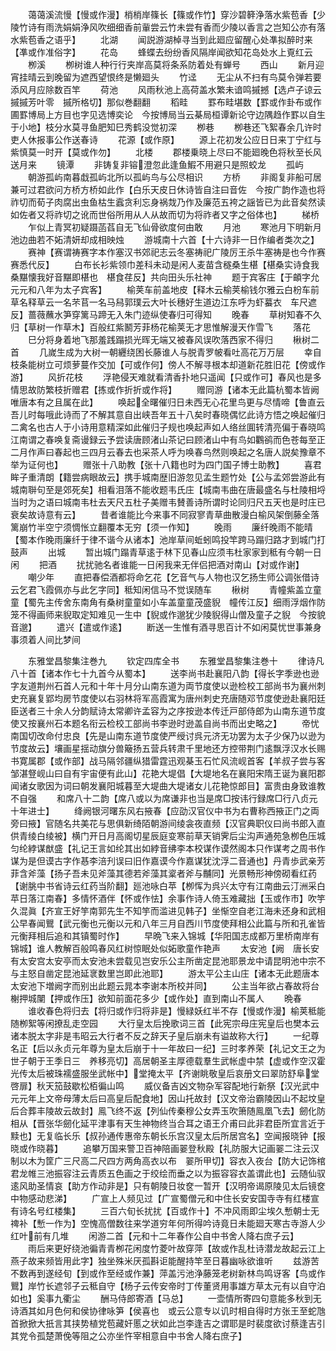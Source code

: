 <!-- { "loadSidebar": true } -->
　　蔼蔼溪流慢【慢或作漫】梢梢岸篠长【篠或作竹】穿沙碧簳浄落水紫苞香【少陵竹诗有雨洗娟娟浄风吹细细香前軰尝云竹未尝有香而少陵以香言之岂知公亦有落水紫苞香之语乎】
　　北湖
　　闻説游湖棹寻当到此廻应留醒心处凖拟醉时来【凖或作准俗字】
　　花岛
　　蜂蝶去纷纷香风隔岸闻欲知花岛处水上覔红云
　　栁溪
　　栁树谁人种行行夹岸高莫将条系防着处有蝉号
　　西山
　　新月迎宵挂晴云到晚留为遮西望恨终是懒廻头
　　竹迳
　　无尘从不扫有鸟莫令弹若要添风月应除数百竿
　　荷池
　　风雨秋池上高荷盖水繁未谙鸣摵撼【选卢子谅云摵摵芳叶零　摵所格切】那似巻翻翻
　　稻畦
　　罫布畦堪数【罫或作卦布或作圃罫博局上方目也字见选博奕论　今按博局当云棊局桓谭新论守边隅趋作罫以自生于小地】枝分水莫寻鱼肥知巳秀鹤没觉初深
　　栁巷
　　栁巷还飞絮春余几许时吏人休报事公作送春诗
　　花源【或作原】
　　源上花初发公应日日来丁宁红与紫慎莫一时开【莫或作勿】
　　北楼
　　郡楼乗晓上尽曰不能廻晚色将秋至长风送月来
　　镜潭
　　非铸复非镕澄忽此逢鱼鰕不用避只是照蛟龙
　　孤屿
　　朝游孤屿南暮戱孤屿北所以孤屿鸟与公尽相识
　　方桥
　　非阁复非船可居兼可过君欲问方桥方桥如此作【白乐天皮日休诗皆自注曰音佐　今按广韵作造也将祚切而荀子肉腐出虫鱼枯生蠧贪利忘身祸烖乃作及廉范五袴之謡皆已为此音矣然读如佐者又将祚切之讹而世俗所用从人从故而切为将祚者又字之俗体也】
　　梯桥
　　乍似上青冥初疑蹑菡萏自无飞仙骨欲度何由敢
　　月池
　　寒池月下明新月池边曲若不妬清妍却成相映烛
　　游城南十六首【十六诗非一日作编者类次之】
　　赛神【赛谓祷赛字本作塞汉书郊祀志云冬塞祷祀广陵厉王杀牛塞祷是也今作赛赛悉代反】
　　白布长衫紫领巾差科未动是闲人麦苗含穟桑生椹【椹桑实诗食我桑黮懐我好音黮即椹也　椹食荏反】共向田头乐社神
　　题于宾客庄【于頔字允元元和八年为太子宾客】
　　榆荚车前盖地皮【释木云榆荚榆钱尔雅云白枌车前草名释草云一名芣苢一名马舄郭璞云大叶长穗好生道边江东呼为虾蟇衣　车尺遮反】蔷薇蘸水笋穿篱马蹄无入朱门迹纵使春归可得知
　　晚春
　　草树知春不久归【草树一作草木】百般红紫鬭芳菲杨花榆荚无才思惟解漫天作雪飞
　　落花
　　巳分将身着地飞那羞践蹋损光晖无端又被春风误吹落西家不得归
　　楸树二首
　　几嵗生成为大树一朝纒绕困长藤谁人与脱青罗帔看吐高花万万层
　　幸自枝条能树立可烦萝蔓作交加【可或作何】傍人不解寻根本却道新花胜旧花【傍或作游】
　　风折花枝
　　浮艳侵天难就看清香扑地只遥闻【只或作可】春风也是多情思故防繁枝折赠君【拣或作折折或作将】
　　赠同游【诸本无此篇杭蜀本皆阙唯唐本有之且属在此】
　　唤起全曙催归日未西无心花里鸟更与尽情啼【鲁直云吾儿时每哦此诗而了不解其意自出峡吾年五十八矣时春晓偶忆此诗方悟之唤起催归二禽名也古人于小诗用意精深如此催归子规也唤起声如人络丝圎转清亮偏于春晓鸣江南谓之春唤复斋谩録云予尝读唐顾渚山茶记曰顾渚山中有鸟如鸜鹆而色苍每至正二月作声曰春起也三四月云春去也采茶人呼为唤春鸟然则唤起之名唐人説矣豫章不举为证何也】
　　赠张十八助教【张十八籍也时为四门国子博士助教】
　　喜君眸子重清朗【籍尝病眼故云】携手城南歴旧游忽见孟生题竹处【公与孟郊尝游此有城南聨句至是郊死矣】相看泪落不能收题韦氏庄【城南韦曲在唐最盛名与杜陵相埒当时为之语曰城南韦杜去天尺五杜子美赠韦賛善诗所谓时论同归尺五天也是时庄已衰矣故诗意有云】
　　昔者谁能比今来事不同寂寥青草曲散漫白榆风架倒藤全落篱崩竹半空宁须惆怅立翻覆本无穷【须一作知】
　　晚雨
　　廉纤晚雨不能晴【蜀本作晚雨廉纤于律不谐今从诸本】池岸草间蚯蚓鸣投竿跨马蹋归路才到城门打鼓声
　　出城
　　暂出城门蹋青草逺于林下见春山应须韦杜家家到秪有今朝一日闲
　　把酒
　　扰扰驰名者谁能一日闲我来无伴侣把酒对南山【对或作谢】
　　嘲少年
　　直把春偿酒都将命乞花【乞音气与人物也汉乞扬生师公调张借诗云乞君飞霞佩亦与此乞字同】秪知闲信马不觉误随车
　　楸树
　　青幢紫盖立童童【蜀先主传舍东南角有桑树童童如小车盖童童茂盛貎　幢传江反】细雨浮烟作防笼不得画师来貎取定知难见一生中【貎或作邈犹少陵貎得山僧及童子之貎　今按貌音邈】
　　遣兴【遣或作逺】
　　断送一生惟有酒寻思百计不如闲莫忧世事兼身事须着人间比梦间









　　东雅堂昌黎集注巻九
　　钦定四库全书
　　东雅堂昌黎集注巻十
　　律诗凡八十首【诸本作七十九首今从蜀本】
　　送李尚书赴襄阳八韵【得长字季逊也逊字友道荆州石首人元和十年十月分山南东道为両节度使以逊检校工部尚书为襄州刺史充襄复郢均房节度使以右羽林将军高霞寓为唐州刺史充唐随邓节度使逊赴襄阳廷臣送者三十余人分韵赋诗太常卿许孟容为之序按逊本传迁戸部侍郎为山南东道节度使又按襄州石本题名衔云检校工部尚书李逊时逊盖自尚书而出史略之】
　　帝忧南国切改命付忠良【先是山南东道节度使严绶讨呉元济无功罢为太子少保乃以逊为节度故云】壤画星揺动旗分兽簸扬五营兵转肃千里地还方控带荆门逺飘浮汉水长赐书寛属郡【或作部】战马隔邻疆纵猎雷霆迅观棊玉石忙风流岘首客【羊叔子尝与客邹湛豋岘山曰自有宇宙便有此山】花艳大堤倡【大堤地名在襄阳宋隋王诞为襄阳郡闻诸女歌因为词曰朝发襄阳城暮至大堤曲大堤诸女儿花艳惊郎目】富贵由身致谁教不自强
　　和席八十二韵【席八或以为席谦非也当是席□按讳行録席□行八贞元十年进士】
　　绛阙银河曙东风右掖春【应劭汉官仪中书为右曹称西掖正门之両旁曰掖】官随名共美花与思俱新绮陌朝游间绫衾夜直频【汉官典职仪曰尚书郎入直供青绫白绫被】横门开日月高阁切星辰庭变寒前草天销霁后尘沟声通苑急栁色压城匀纶綍谋猷盛【礼记王言如纶其出如綍音绋李本校谋作谟然阁本只作谋考之周书作谋为是但谟古字作惎李涪刋误曰旧作嘉谟今作嘉谋犹沈浮二音通也】丹青歩武亲芳菲含斧藻【扬子吾未见斧藻其德若斧藻其楶者斧与黼同】光景畅形神傍砌看红药【谢朓中书省诗云红药当阶翻】廵池咏白苹【栁恽为呉兴太守有江南曲云汀洲采白苹日落江南春】多情怀酒伴【怀或作怯】余事作诗人倚玉难藏拙【玉或作市】吹竽久混眞【齐宣王好竽南郭先生不知竽而滥进见韩子】坐惭空自老江海未还身和武相公早春闻鸎【武元衡也元衡以元和八年三月自西川节度使拜相公此篇与所和孔雀皆元衡拜相后追和其镇蜀时作】
　　早晩飞来入锦城【华阳国志成都万里桥南岸有锦城】谁人教解百般鸣春风红树惊眠处似妬歌童作艳声
　　太安池【阙　唐长安有太安宫太安亭而太安池未尝载见岂安乐公主所凿定昆池耶景龙中请昆明池中宗不与主怒自凿定昆池延衺数里岂即此池耶】
　　游太平公主山庄【诸本无此题唐本太安池下増阙字而别出此题云晁本李谢本所校并同】
　　公主当年欲占春故将台榭押城闉【押或作压】欲知前面花多少【或作处】直到南山不属人
　　晩春
　　谁收春色将归去【将归或作归将非是】慢緑妖红半不存【慢或作漫】榆荚秪能随栁絮等闲撩乱走空园
　　大行皇太后挽歌词三首【此宪宗母庄宪皇后也樊本云诸本脱太字非是韦昭云大行者不反之辞天子皇后崩未有谥故称大行】
　　一纪尊名正【后以永贞元年尊为皇太后崩于十一年故曰一纪】三时孝养荣【礼记文王之为世子朝于王季日三　养移亮切】高居朝圣主厚德载羣生武帐虚中禁【虚或作空汉霍光传太后被珠襦盛服坐武帐中】堂掩太平【齐谢眺敬皇后哀册文曰翠防舒阜堂啓扉】秋天笳鼓歇松栢徧山鸣
　　威仪备吉凶文物杂军容配地行新祭【汉光武中元元年上文帝母薄太后曰高皇后配食地】因山托故封【汉文帝治霸陵因山不起坟皇后合葬丰陵故云故封】鳯飞终不返【列仙传秦穆公女弄玉吹箫随鳯凰飞去】劒化防相从【晋张华劒化延平津事有天生神物终当合耳之语王介甫曰此非君臣所宜言近于黩也】无复临长乐【叔孙通传惠帝东朝长乐宫汉皇太后所居宫名】空闻报晓钟【报晓或作晓暮】
　　追攀万国来警卫百神陪画翣登秋殿【礼防服大记画翣二注云汉制以木为筐广三尺高二尺四方两角高衣以布　翣所甲切】容衣入夜台【防大记饰棺君龙帷三池振容注云青质五色画之于绞绘而垂之以为振容容衣盖谓此也】云随仙驭逺风助圣情哀【助方作动非是】只有朝陵日妆奁一暂开【汉明帝谒原陵见太后镜奁中物感动悲涕】
　　广宣上人频见过【广宣蜀僧元和中住长安安国寺寺有红楼宣有诗名号红楼集】
　　三百六旬长扰扰【百或作十】不冲风雨即尘埃久慙朝士无禆补【慙一作为】空愧高僧数往来学道穷年何所得吟诗竟日未能廻天寒古寺游人少红叶前有几堆
　　闲游二首【元和十二年春作公自中书舍人降右庶子云】
　　雨后来更好绕池徧青青栁花闲度竹菱叶故穿萍【故或作乱杜诗潜龙故起云江上燕子故来频皆用此字】独坐殊米厌孤斟讵能醒持竿至日暮幽咏欲谁听
　　兹游苦不数再到遂经旬【到或作至经或作兼】萍盖污池浄藤笼老树新林鸟鸣讶客【鸟或作鸎】岸竹长遮邻子云秪自守【杨子云传安帝时丁传董贤用事雄方草太元有以自守泊如也】奚事九衢尘
　　酬马侍郎寄酒【马总】
　　一壶情所寄四句意能多秋到无诗酒其如月色何和侯协律咏笋【侯喜也　或云公意专以讥时相自得时方张王至蛇虺首掀掀大扺言其挟势植党苞藏奸慝之状如此岂李逢吉之谓耶是时裴度欲讨蔡逢吉引其党令孤楚萧俛等阻之公亦坐忤宰相意自中书舍人降右庶子】
